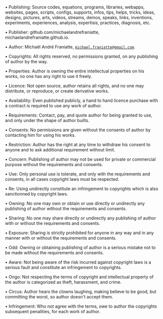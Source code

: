 ﻿  
• Publishing: Source codes, equations, programs, libraries, webapps, websites, pages, scripts, configs, supports, infos, tips, helps, tricks, ideas, designs, pictures, arts, videos, streams, demos, speaks, links, inventions, experiments, experiences, analysis, expertisis, practices, diagnosis, etc.  
  
• Publisher: github.com/michaelandrefraniatte, michaelandrefraniatte.github.io.  
  
• Author: Michaël André Franiatte, <code>michael.franiatte@gmail.com</code>.  
  
• Copyrights: All rights reserved, no permissions granted, on any publishing of author by the way.  
  
• Properties: Author is owning the entire intellectual properties on his works, no one has any right to use it freely.  
  
• Licence: Not open source, author retains all rights, and no one may distribute, or reproduce, or create derivative works.  
  
• Availability: Even published publicly, a hand to hand licence purchase with a contract is required to use any work of author.  
  
• Requirements: Contact, pay, and quote author for being granted to use, and only under the shape of author builts.  
  
• Consents: No permissions are given without the consents of author by contacting him for using his works.  
  
• Restriction: Author has the right at any time to withdraw his consent to anyone and to ask additional requirement without limit.  
  
• Concern: Publishing of author may not be used for private or commercial purpose without the requirements and consents.  
  
• Use: Only personal use is tolerate, and only with the requirements and consents, in all cases copyright laws must be respected.  
  
• Re: Using undirectly constitute an infringement to copyrights which is also sanctionned by copyright laws.  
  
• Owning: No one may own or obtain or use directly or undirectly any publishing of author without the requirements and consents.  
  
• Sharing: No one may share directly or undirectly any publishing of author with or without the requirements and consents.  
  
• Exposure: Sharing is strictly prohibited for anyone in any way and in any manner with or without the requirements and consents.  
  
• Odd: Owning or obtaining publishing of author is a serious mistake not to be made without the requirements and consents.  
  
• Aware: Not being aware of the risk incurred against copyright laws is a serious fault and constitute an infringement to copyrights.  
  
• Ongo: Not respecting the terms of copyright and intellectual property of the author is categorized as theft, harassment, and crime.  
  
• Circus: Author hears the clowns laughing, making believe to be good, but committing the worst, so author doesn't accept them.  
  
• Infringement: Who not agree with the terms, owe to author the copyrights subsequent penalities, for each work of author.  
  